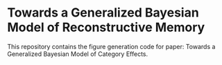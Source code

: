 # Towards a Generalized Bayesian Model of Reconstructive Memory

This repository contains the figure generation code for paper: Towards a Generalized Bayesian Model of Category Effects.
